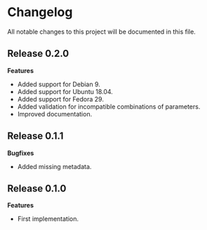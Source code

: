 # Changelog

All notable changes to this project will be documented in this file.

## Release 0.2.0

**Features**

* Added support for Debian 9.
* Added support for Ubuntu 18.04.
* Added support for Fedora 29.
* Added validation for incompatible combinations of parameters.
* Improved documentation.

## Release 0.1.1

**Bugfixes**

* Added missing metadata.

## Release 0.1.0

**Features**

* First implementation.
